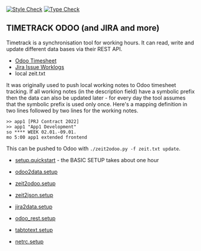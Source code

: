 [![Style Check](https://github.com/gdraheim/timetrack-odoo/actions/workflows/stylecheck.yml/badge.svg?event=push&branch=main)](https://github.com/gdraheim/timetrack-odoo/actions/workflows/stylecheck.yml)
[![Type Check](https://github.com/gdraheim/timetrack-odoo/actions/workflows/typecheck.yml/badge.svg?event=push&branch=main)](https://github.com/gdraheim/timetrack-odoo/actions/workflows/typecheck.yml)

## TIMETRACK ODOO (and JIRA and more)

Timetrack is a synchronisation tool for working hours. It can read, write and
update different data bases via their REST API.

* [Odoo Timesheet](https://www.odoo.com/app/timesheet-features)
* [Jira Issue Worklogs](https://confluence.atlassian.com/jirasoftwareserver/logging-work-on-issues-939938944.html)
* local zeit.txt

It was originally used to push local working notes to Odoo timesheet tracking.
If all working notes (in the description field) have a symbolic prefix then the
data can also be updated later - for every day the tool assumes that the 
symbolic prefix is used only once. Here's a mapping definition in two lines
followed by two lines for the working notes.

    >> app1 [PRJ Contract 2022]
    >> app1 "App1 Development"
    so **** WEEK 02.01.-09.01.
    mo 5:00 app1 extended frontend

This can be pushed to Odoo with `./zeit2odoo.py -f zeit.txt update`.


* [setup.quickstart](setup.quickstart.md) - the BASIC SETUP takes about one hour

* [odoo2data.setup](odoo2data.setup.md)
* [zeit2odoo.setup](zeit2odoo.setup.md)
* [zeit2json.setup](zeit2json.setup.md)
* [jira2data.setup](jira2data.setup.md)
* [odoo_rest.setup](odoo_rest.setup.md)
* [tabtotext.setup](tabtotext.setup.md)
* [netrc.setup](netrc.setup.md)
